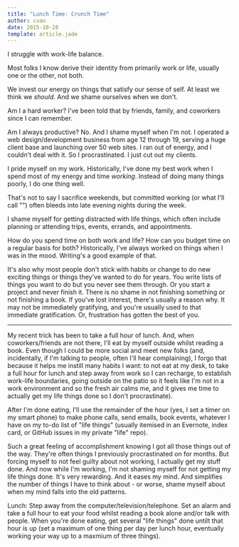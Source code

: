 ```yaml
---
title: "Lunch Time: Crunch Time"
author: cvan
date: 2015-10-28
template: article.jade
---
```


I struggle with work-life balance.

Most folks I know derive their identity from primarily work or life, usually one or the other, not both.

<span class="more"></span>

We invest our energy on things that satisfy our sense of self. At least we think we _should_. And we shame ourselves when we don't.

Am I a hard worker? I've been told that by friends, family, and coworkers since I can remember.

Am I always productive? No. And I shame myself when I'm not. I operated a web design/development business from age 12 through 19, serving a huge client base and launching over 50 web sites. I ran out of energy, and I couldn't deal with it. So I procrastinated. I just cut out my clients.

I pride myself on my work. Historically, I've done my best work when I spend most of my energy and time _working_. Instead of doing many things poorly, I do one thing well.

That's not to say I sacrifice weekends, but committed working (or what I'll call "") often bleeds into late evening nights during the week.

I shame myself for getting distracted with life things, which often include planning or attending trips, events, errands, and appointments.

How do you spend time on both work and life?
How can you budget time on a regular basis for both?
Historically, I've always worked on things when I was in the mood. Writing's a good example of that.

It's also why most people don't stick with habits or change to do new exciting things or things they've wanted to do for years. You write lists of things you want to do but you never see them through. Or you start a project and never finish it. There is no shame in not finishing something or not finishing a book. If you've lost interest, there's usually a reason why. It may not be immediately gratifying, and you're usually used to that immediate gratification. Or, frustration has gotten the best of you.

<hr>

My recent trick has been to take a full hour of lunch. And, when coworkers/friends are not there, I'll eat by myself outside whilst reading a book. Even though I could be more social and meet new folks (and, incidentally, if I'm talking to people, often I'll hear complaining), I forgo that because it helps me instill many habits I want: to not eat at my desk, to take a full hour for lunch and step away from work so I can recharge, to establish work-life boundaries, going outside on the patio so it feels like I'm not in a work environment and so the fresh air calms me, and it gives me time to actually get my life things done so I don't procrastinate).

After I'm done eating, I'll use the remainder of the hour (yes, I set a timer on my smart phone) to make phone calls, send emails, book events, whatever I have on my to-do list of "life things" (usually itemised in an Evernote, index card, or GitHub issues in my private "life" repo).

Such a great feeling of accomplishment knowing I got all those things out of the way. They're often things I previously procrastinated on for months. But forcing myself to not feel guilty about not working, I actually get my stuff done. And now while I'm working, I'm not shaming myself for not getting my life things done. It's very rewarding. And it eases my mind. And simplifies the number of things I have to think about - or worse, shame myself about when my mind falls into the old patterns.

Lunch: Step away from the computer/television/telephone. Set an alarm and take a full hour to eat your food whilst reading a book alone and/or talk with people. When you're done eating, get several "life things" done untilt that hour is up (set a maximum of one thing per day per lunch hour, eventually working your way up to a maxmium of three things).
